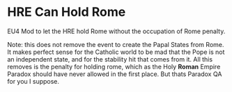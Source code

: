# HRE Can Hold Rome
EU4 Mod to let the HRE hold Rome without the occupation of Rome penalty.

Note: this does not remove the event to create the Papal States from Rome. It makes perfect sense for the Catholic world to be mad that the Pope is not an independent state, and for the stability hit that comes from it. All this removes is the penalty for holding rome, which as the Holy **Roman** Empire Paradox should have never allowed in the first place. But thats Paradox QA for you I suppose.
